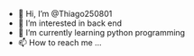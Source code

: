 - 👋 Hi, I’m @Thiago250801
- 👀 I’m interested in back end 
- 🌱 I’m currently learning python programming
- 📫 How to reach me ...

<!---
Thiago250801/Thiago250801 is a ✨ special ✨ repository because its `README.md` (this file) appears on your GitHub profile.
You can click the Preview link to take a look at your changes.
--->
